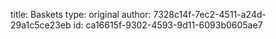 title: Baskets
type: original
author: 7328c14f-7ec2-4511-a24d-29a1c5ce23eb
id: ca16615f-9302-4593-9d11-6093b0605ae7
